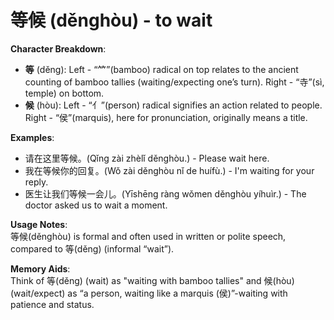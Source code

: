 # **等候 (děnghòu) - to wait**

**Character Breakdown**:  
- **等** (děng): Left - “⺮”(bamboo) radical on top relates to the ancient counting of bamboo tallies (waiting/expecting one’s turn). Right - “寺”(sì, temple) on bottom.  
- **候** (hòu): Left - “亻”(person) radical signifies an action related to people. Right - “侯”(marquis), here for pronunciation, originally means a title.

**Examples**:  
- 请在这里等候。(Qǐng zài zhèlǐ děnghòu.) - Please wait here.  
- 我在等候你的回复。(Wǒ zài děnghòu nǐ de huífù.) - I'm waiting for your reply.  
- 医生让我们等候一会儿。(Yīshēng ràng wǒmen děnghòu yíhuìr.) - The doctor asked us to wait a moment.

**Usage Notes**:  
等候(děnghòu) is formal and often used in written or polite speech, compared to 等(děng) (informal “wait”).

**Memory Aids**:  
Think of 等(děng) (wait) as "waiting with bamboo tallies" and 候(hòu) (wait/expect) as “a person, waiting like a marquis (侯)”-waiting with patience and status.